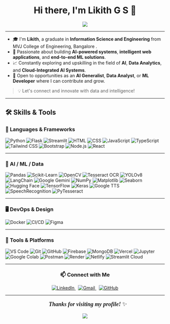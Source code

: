 <h1 align="center">Hi there, I'm Likith G S 👋</h1>

<p align="center">
  <img src="https://readme-typing-svg.demolab.com?font=Fira+Code&weight=600&size=22&pause=1000&center=true&vCenter=true&width=500&height=45&lines=Designing+AI-Driven+Experiences;Empowering+Decisions+with+Data;Building+Intelligent+Web+Apps;Exploring+Next-Gen+AI"/>
</p>

---

- 🎓 I'm **Likith**, a graduate in **Information Science and Engineering** from MVJ College of Engineering, Bangalore .  
- 🤖 Passionate about building **AI-powered systems**, **intelligent web applications**, and **end-to-end ML solutions**.
- 📈 Constantly exploring and upskilling in the field of **AI**, **Data Analytics**, and **Cloud-Integrated AI Systems**.
- 🚀 Open to opportunities as an **AI Generalist**, **Data Analyst**, or **ML Developer** where I can contribute and grow.

> 💡 Let's connect and innovate with data and intelligence!

---

## 🛠️ Skills & Tools

### 🚀 Languages & Frameworks  
![Python](https://img.shields.io/badge/-Python-3776AB?logo=python&logoColor=white)
![Flask](https://img.shields.io/badge/-Flask-000000?logo=flask&logoColor=white)
![Streamlit](https://img.shields.io/badge/-Streamlit-FF4B4B?logo=streamlit&logoColor=white)
![HTML](https://img.shields.io/badge/-HTML5-E34F26?logo=html5&logoColor=white)
![CSS](https://img.shields.io/badge/-CSS3-1572B6?logo=css3&logoColor=white)
![JavaScript](https://img.shields.io/badge/-JavaScript-F7DF1E?logo=javascript&logoColor=black)
![TypeScript](https://img.shields.io/badge/-TypeScript-3178C6?logo=typescript&logoColor=white)
![Tailwind CSS](https://img.shields.io/badge/-TailwindCSS-38B2AC?logo=tailwind-css&logoColor=white)
![Bootstrap](https://img.shields.io/badge/-Bootstrap-7952B3?logo=bootstrap&logoColor=white)
![Node.js](https://img.shields.io/badge/-Node.js-339933?logo=nodedotjs&logoColor=white)
![React](https://img.shields.io/badge/-React-61DAFB?logo=react&logoColor=black)

---

### 🤖 AI / ML / Data  
![Pandas](https://img.shields.io/badge/-Pandas-150458?logo=pandas&logoColor=white)
![Scikit-Learn](https://img.shields.io/badge/-Scikit--Learn-F7931E?logo=scikit-learn&logoColor=white)
![OpenCV](https://img.shields.io/badge/-OpenCV-5C3EE8?logo=opencv&logoColor=white)
![Tesseract OCR](https://img.shields.io/badge/-Tesseract-8A2BE2?logo=tesseract&logoColor=white)
![YOLOv8](https://img.shields.io/badge/-YOLOv8-FF1493?logo=yolov8&logoColor=white)
![LangChain](https://img.shields.io/badge/-LangChain-3A8DFF?logo=data&logoColor=white)
![Google Gemini](https://img.shields.io/badge/-Google%20Gemini-4285F4?logo=google&logoColor=white)
![NumPy](https://img.shields.io/badge/-NumPy-013243?logo=numpy&logoColor=white)
![Matplotlib](https://img.shields.io/badge/-Matplotlib-11557C?logo=plotly&logoColor=white)
![Seaborn](https://img.shields.io/badge/-Seaborn-4B8BBE?logo=seaborn&logoColor=white)
![Hugging Face](https://img.shields.io/badge/-HuggingFace-FFCC00?logo=huggingface&logoColor=black)
![TensorFlow](https://img.shields.io/badge/-TensorFlow-FF6F00?logo=tensorflow&logoColor=white)
![Keras](https://img.shields.io/badge/-Keras-D00000?logo=keras&logoColor=white)
![Google TTS](https://img.shields.io/badge/-Google%20TTS-34A853?logo=google&logoColor=white)
![SpeechRecognition](https://img.shields.io/badge/-SpeechRecognition-FF69B4?logo=voicemod&logoColor=white)
![PyTesseract](https://img.shields.io/badge/-PyTesseract-8E44AD?logo=python&logoColor=white)

---

### 🖥️ DevOps & Design
![Docker](https://img.shields.io/badge/-Docker-2496ED?logo=docker&logoColor=white)
![CI/CD](https://img.shields.io/badge/-CI%2FCD-0A0AFF?logo=githubactions&logoColor=white)
![Figma](https://img.shields.io/badge/-Figma-F24E1E?logo=figma&logoColor=white)

---

### 🧰 Tools & Platforms  
![VS Code](https://img.shields.io/badge/-VS%20Code-007ACC?logo=visual-studio-code&logoColor=white)
![Git](https://img.shields.io/badge/-Git-F05032?logo=git&logoColor=white)
![GitHub](https://img.shields.io/badge/-GitHub-181717?logo=github&logoColor=white)
![Firebase](https://img.shields.io/badge/-Firebase-FFCA28?logo=firebase&logoColor=black)
![MongoDB](https://img.shields.io/badge/-MongoDB-47A248?logo=mongodb&logoColor=white)
![Vercel](https://img.shields.io/badge/-Vercel-000000?logo=vercel&logoColor=white)
![Jupyter](https://img.shields.io/badge/-Jupyter-F37626?logo=jupyter&logoColor=white)
![Google Colab](https://img.shields.io/badge/-Google%20Colab-F9AB00?logo=googlecolab&logoColor=white)
![Postman](https://img.shields.io/badge/-Postman-FF6C37?logo=postman&logoColor=white)
![Render](https://img.shields.io/badge/-Render-46E3B7?logo=render&logoColor=black)
![Netlify](https://img.shields.io/badge/-Netlify-00C7B7?logo=netlify&logoColor=white)
![Streamlit Cloud](https://img.shields.io/badge/-Streamlit%20Cloud-FF4B4B?logo=streamlit&logoColor=white)

---

<h3 align="center">📫 Connect with Me</h3>

<p align="center">
  <a href="https://www.linkedin.com/in/likithgs" target="_blank">
    <img src="https://img.shields.io/badge/-LinkedIn-0A66C2?style=for-the-badge&logo=linkedin&logoColor=white" alt="LinkedIn" />
  </a>
  &nbsp;
  <a href="mailto:likithmanju11@gmail.com" target="_blank">
    <img src="https://img.shields.io/badge/-Gmail-EA4335?style=for-the-badge&logo=gmail&logoColor=white" alt="Gmail" />
  </a>
  &nbsp;
  <a href="https://github.com/LikithGS11" target="_blank">
    <img src="https://img.shields.io/badge/-GitHub-181717?style=for-the-badge&logo=github&logoColor=white" alt="GitHub" />
  </a>
</p>

---

<p align="center" style="font-family:Georgia; font-size:18px;">
  🙏 <strong><i>Thanks for visiting my profile!</i></strong> ✨  
</p>

<p align="center">
  <img src="https://capsule-render.vercel.app/api?type=waving&color=gradient&height=100&section=footer"/>
</p>